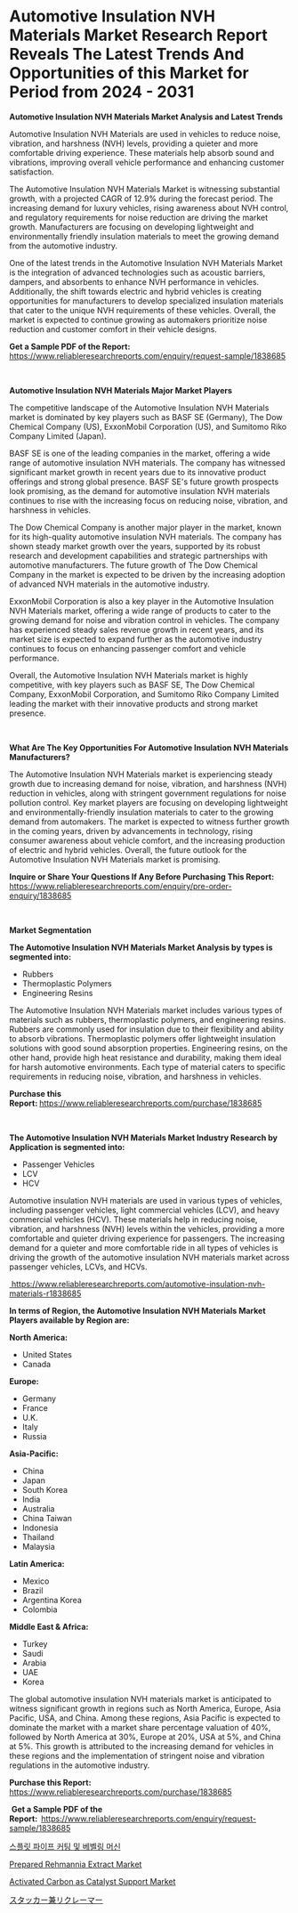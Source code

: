 <p><h1>Automotive Insulation NVH Materials Market Research Report Reveals The Latest Trends And Opportunities of this Market for Period from 2024 - 2031</h1></p><p><strong>Automotive Insulation NVH Materials Market Analysis and Latest Trends</strong></p>
<p><p>Automotive Insulation NVH Materials are used in vehicles to reduce noise, vibration, and harshness (NVH) levels, providing a quieter and more comfortable driving experience. These materials help absorb sound and vibrations, improving overall vehicle performance and enhancing customer satisfaction.</p><p>The Automotive Insulation NVH Materials Market is witnessing substantial growth, with a projected CAGR of 12.9% during the forecast period. The increasing demand for luxury vehicles, rising awareness about NVH control, and regulatory requirements for noise reduction are driving the market growth. Manufacturers are focusing on developing lightweight and environmentally friendly insulation materials to meet the growing demand from the automotive industry.</p><p>One of the latest trends in the Automotive Insulation NVH Materials Market is the integration of advanced technologies such as acoustic barriers, dampers, and absorbents to enhance NVH performance in vehicles. Additionally, the shift towards electric and hybrid vehicles is creating opportunities for manufacturers to develop specialized insulation materials that cater to the unique NVH requirements of these vehicles. Overall, the market is expected to continue growing as automakers prioritize noise reduction and customer comfort in their vehicle designs.</p></p>
<p><strong>Get a Sample PDF of the Report:&nbsp;</strong> <a href="https://www.reliableresearchreports.com/enquiry/request-sample/1838685">https://www.reliableresearchreports.com/enquiry/request-sample/1838685</a></p>
<p>&nbsp;</p>
<p><strong>Automotive Insulation NVH Materials Major Market Players</strong></p>
<p><p>The competitive landscape of the Automotive Insulation NVH Materials market is dominated by key players such as BASF SE (Germany), The Dow Chemical Company (US), ExxonMobil Corporation (US), and Sumitomo Riko Company Limited (Japan). </p><p>BASF SE is one of the leading companies in the market, offering a wide range of automotive insulation NVH materials. The company has witnessed significant market growth in recent years due to its innovative product offerings and strong global presence. BASF SE's future growth prospects look promising, as the demand for automotive insulation NVH materials continues to rise with the increasing focus on reducing noise, vibration, and harshness in vehicles. </p><p>The Dow Chemical Company is another major player in the market, known for its high-quality automotive insulation NVH materials. The company has shown steady market growth over the years, supported by its robust research and development capabilities and strategic partnerships with automotive manufacturers. The future growth of The Dow Chemical Company in the market is expected to be driven by the increasing adoption of advanced NVH materials in the automotive industry.</p><p>ExxonMobil Corporation is also a key player in the Automotive Insulation NVH Materials market, offering a wide range of products to cater to the growing demand for noise and vibration control in vehicles. The company has experienced steady sales revenue growth in recent years, and its market size is expected to expand further as the automotive industry continues to focus on enhancing passenger comfort and vehicle performance.</p><p>Overall, the Automotive Insulation NVH Materials market is highly competitive, with key players such as BASF SE, The Dow Chemical Company, ExxonMobil Corporation, and Sumitomo Riko Company Limited leading the market with their innovative products and strong market presence.</p></p>
<p>&nbsp;</p>
<p><strong>What Are The Key Opportunities For Automotive Insulation NVH Materials Manufacturers?</strong></p>
<p><p>The Automotive Insulation NVH Materials market is experiencing steady growth due to increasing demand for noise, vibration, and harshness (NVH) reduction in vehicles, along with stringent government regulations for noise pollution control. Key market players are focusing on developing lightweight and environmentally-friendly insulation materials to cater to the growing demand from automakers. The market is expected to witness further growth in the coming years, driven by advancements in technology, rising consumer awareness about vehicle comfort, and the increasing production of electric and hybrid vehicles. Overall, the future outlook for the Automotive Insulation NVH Materials market is promising.</p></p>
<p><strong>Inquire or Share Your Questions If Any Before Purchasing This Report:</strong> <a href="https://www.reliableresearchreports.com/enquiry/pre-order-enquiry/1838685">https://www.reliableresearchreports.com/enquiry/pre-order-enquiry/1838685</a></p>
<p>&nbsp;</p>
<p><strong>Market Segmentation</strong></p>
<p><strong>The Automotive Insulation NVH Materials Market Analysis by types is segmented into:</strong></p>
<p><ul><li>Rubbers</li><li>Thermoplastic Polymers</li><li>Engineering Resins</li></ul></p>
<p><p>The Automotive Insulation NVH Materials market includes various types of materials such as rubbers, thermoplastic polymers, and engineering resins. Rubbers are commonly used for insulation due to their flexibility and ability to absorb vibrations. Thermoplastic polymers offer lightweight insulation solutions with good sound absorption properties. Engineering resins, on the other hand, provide high heat resistance and durability, making them ideal for harsh automotive environments. Each type of material caters to specific requirements in reducing noise, vibration, and harshness in vehicles.</p></p>
<p><strong>Purchase this Report:&nbsp;</strong><a href="https://www.reliableresearchreports.com/purchase/1838685">https://www.reliableresearchreports.com/purchase/1838685</a></p>
<p>&nbsp;</p>
<p><strong>The Automotive Insulation NVH Materials Market Industry Research by Application is segmented into:</strong></p>
<p><ul><li>Passenger Vehicles</li><li>LCV</li><li>HCV</li></ul></p>
<p><p>Automotive insulation NVH materials are used in various types of vehicles, including passenger vehicles, light commercial vehicles (LCV), and heavy commercial vehicles (HCV). These materials help in reducing noise, vibration, and harshness (NVH) levels within the vehicles, providing a more comfortable and quieter driving experience for passengers. The increasing demand for a quieter and more comfortable ride in all types of vehicles is driving the growth of the automotive insulation NVH materials market across passenger vehicles, LCVs, and HCVs.</p></p>
<p><a href="https://www.reliableresearchreports.com/automotive-insulation-nvh-materials-r1838685">&nbsp;https://www.reliableresearchreports.com/automotive-insulation-nvh-materials-r1838685</a></p>
<p><strong>In terms of Region, the Automotive Insulation NVH Materials Market Players available by Region are:</strong></p>
<p>
    <p> <strong> North America: </strong>
        <ul>
            <li>United States</li>
            <li>Canada</li>
        </ul>
        </p> 
    <p> <strong> Europe: </strong>
        <ul>
            <li>Germany</li>
            <li>France</li>
            <li>U.K.</li>
            <li>Italy</li>
            <li>Russia</li>
        </ul>
        </p> 
    <p> <strong> Asia-Pacific: </strong>
        <ul>
            <li>China</li>
            <li>Japan</li>
            <li>South Korea</li>
            <li>India</li>
            <li>Australia</li>
            <li>China Taiwan</li>
            <li>Indonesia</li>
            <li>Thailand</li>
            <li>Malaysia</li>
        </ul>
        </p> 
    <p> <strong> Latin America: </strong>
        <ul>
            <li>Mexico</li>
            <li>Brazil</li>
            <li>Argentina Korea</li>
            <li>Colombia</li>
        </ul>
        </p> 
    <p> <strong> Middle East & Africa: </strong>
        <ul>
            <li>Turkey</li>
            <li>Saudi</li>
            <li>Arabia</li>
            <li>UAE</li>
            <li>Korea</li>
        </ul>
    </p>
    </p>
<p><p>The global automotive insulation NVH materials market is anticipated to witness significant growth in regions such as North America, Europe, Asia Pacific, USA, and China. Among these regions, Asia Pacific is expected to dominate the market with a market share percentage valuation of 40%, followed by North America at 30%, Europe at 20%, USA at 5%, and China at 5%. This growth is attributed to the increasing demand for vehicles in these regions and the implementation of stringent noise and vibration regulations in the automotive industry.</p></p>
<p><strong>Purchase this Report: </strong><a href="https://www.reliableresearchreports.com/purchase/1838685">https://www.reliableresearchreports.com/purchase/1838685</a></p>
<p>&nbsp;<strong>Get a Sample PDF of the Report:&nbsp;&nbsp;</strong><a href="https://www.reliableresearchreports.com/enquiry/request-sample/1838685">https://www.reliableresearchreports.com/enquiry/request-sample/1838685</a></p>
<p><strong></strong></p>
<p><p><a href="https://github.com/PhilToryphy7876567/Market-Research-Report-List-2/blob/main/4956853144262.md">스플릿 파이프 커팅 및 베벨링 머신</a></p><p><a href="https://github.com/setiawananhar13/Market-Research-Report-List-1/blob/main/prepared-rehmannia-extract-market.md">Prepared Rehmannia Extract Market</a></p><p><a href="https://github.com/castoriffic/Market-Research-Report-List-5/blob/main/activated-carbon-as-catalyst-support-market.md">Activated Carbon as Catalyst Support Market</a></p><p><a href="https://github.com/RandallRunte2023/Market-Research-Report-List-1/blob/main/5281353138214.md">スタッカー兼リクレーマー</a></p></p>